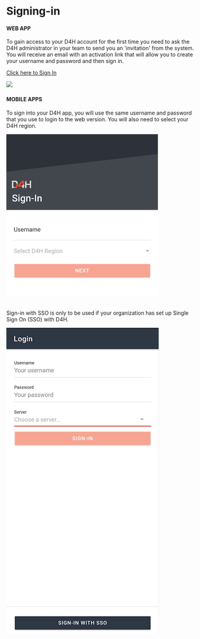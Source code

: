# Signing-in

#### WEB APP

To gain access to your D4H account for the first time you need to ask the D4H administrator in your team to send you an 'invitation' from the system. You will receive an email with an activation link that will allow you to create your username and password and then sign in.

[Click here to Sign In](https://d4htechnologies.com/sign-in)

![](../../.gitbook/assets/CreateAccount.gif)

#### MOBILE APPS

To sign into your D4H app, you will use the same username and password that you use to login to the web version. You will also need to select your D4H region.

![](<../../.gitbook/assets/2020-07-07 at 14.58.png>)

\
Sign-in with SSO is only to be used if your organization has set up Single Sign On (SSO) with D4H.&#x20;

![](<../../.gitbook/assets/2020-07-07 at 14.57.png>)
